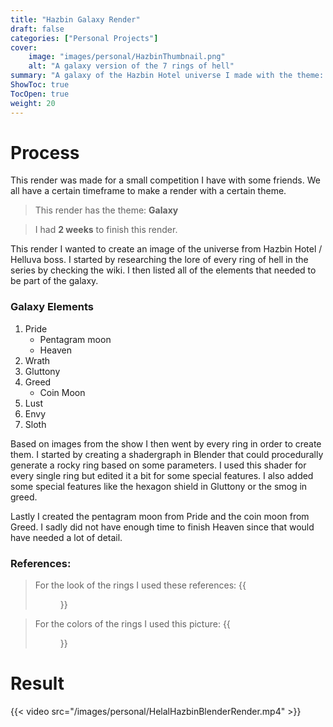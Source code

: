 ```yaml
---
title: "Hazbin Galaxy Render"
draft: false
categories: ["Personal Projects"]
cover:
    image: "images/personal/HazbinThumbnail.png"
    alt: "A galaxy version of the 7 rings of hell"
summary: "A galaxy of the Hazbin Hotel universe I made with the theme: Galaxy."
ShowToc: true
TocOpen: true
weight: 20
---
```


# Process

This render was made for a small competition I have with some friends. We all have a certain timeframe to make a render with a certain theme.  
> This render has the theme: **Galaxy**  
  
> I had **2 weeks** to finish this render.

This render I wanted to create an image of the universe from Hazbin Hotel / Helluva boss.
I started by researching the lore of every ring of hell in the series by checking the wiki.
I then listed all of the elements that needed to be part of the galaxy.

### Galaxy Elements
1. Pride
	- Pentagram moon
	- Heaven
2. Wrath
3. Gluttony
4. Greed
	- Coin Moon
5. Lust
6. Envy
7. Sloth

Based on images from the show I then went by every ring in order to create them. 
I started by creating a shadergraph in Blender that could procedurally generate a rocky ring based on some parameters. 
I used this shader for every single ring but edited it a bit for some special features.
I also added some special features like the hexagon shield in Gluttony or the smog in greed.

Lastly I created the pentagram moon from Pride and the coin moon from Greed. I sadly did not have enough time to finish Heaven since that would have needed a lot of detail. 

### References:
> For the look of the rings I used these references:
> {{<figure src="/images/personal/SpaceHazbinPlanetsRef.png" align=left width=500 >}}
  
  
> For the colors of the rings I used this picture:
> {{<figure src="/images/personal/SpaceHazbinRingsRef.png" align=left width=500 >}}


# Result
{{< video src="/images/personal/HelalHazbinBlenderRender.mp4" >}}
